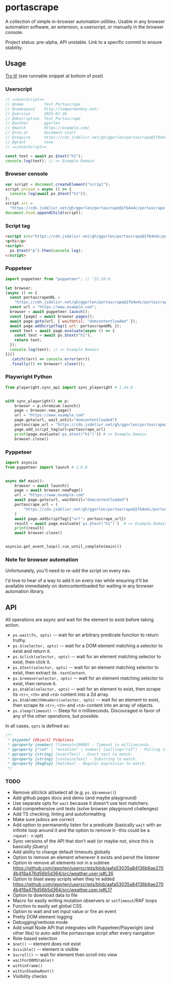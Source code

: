 # portascrape

A collection of simple in-browser automation utilities. Usable in any browser automation software, an extension, a userscript, or manually in the browser console.

Project status: pre-alpha, API unstable. Link to a specific commit to ensure stability.

## Usage

[Try it!](https://stackoverflow.com/a/78709310/6243352) (see runnable snippet at bottom of post)

### Userscript

```js
// ==UserScript==
// @name         Test Portascrape
// @namespace    http://tampermonkey.net/
// @version      2025-01-26
// @description  Test Portascrape
// @author       ggorlen
// @match        https://example.com/
// @run-at       document-start
// @require      https://cdn.jsdelivr.net/gh/ggorlen/portascrape@1fb4e4c/portascrape.min.js
// @grant        none
// ==/UserScript==

const text = await ps.$text("h1");
console.log(text); // => Example Domain
```

### Browser console

```js
var script = document.createElement("script");
script.onload = async () => {
  console.log(await ps.$text("h1"));
};
script.src =
  "https://cdn.jsdelivr.net/gh/ggorlen/portascrape@1fb4e4c/portascrape.min.js";
document.head.appendChild(script);
```

### Script tag

```html
<script src="https://cdn.jsdelivr.net/gh/ggorlen/portascrape@1fb4e4c/portascrape.min.js"></script>
<p>hi</p>
<script>
  ps.$text("p").then(console.log);
</script>
```

### Puppeteer

```js
import puppeteer from "puppeteer"; // ^22.10.0

let browser;
(async () => {
  const portascrapeURL =
    "https://cdn.jsdelivr.net/gh/ggorlen/portascrape@1fb4e4c/portascrape.min.js";
  const url = "https://www.example.com";
  browser = await puppeteer.launch();
  const [page] = await browser.pages();
  await page.goto(url, { waitUntil: "domcontentloaded" });
  await page.addScriptTag({ url: portascrapeURL });
  const text = await page.evaluate(async () => {
    const text = await ps.$text("h1");
    return text;
  });
  console.log(text); // => Example Domain
})()
  .catch((err) => console.error(err))
  .finally(() => browser?.close());
```

### Playwright Python

```python
from playwright.sync_api import sync_playwright # 1.44.0


with sync_playwright() as p:
    browser = p.chromium.launch()
    page = browser.new_page()
    url = "https://www.example.com"
    page.goto(url, wait_until="domcontentloaded")
    portascrape_url = "https://cdn.jsdelivr.net/gh/ggorlen/portascrape@1fb4e4c/portascrape.min.js"
    page.add_script_tag(url=portascrape_url)
    print(page.evaluate('ps.$text("h1")')) # => Example Domain
    browser.close()
```

### Pyppeteer

```python
import asyncio
from pyppeteer import launch # 2.0.0


async def main():
    browser = await launch()
    page = await browser.newPage()
    url = "https://www.example.com"
    await page.goto(url, waitUntil="domcontentloaded")
    portascrape_url = (
        "https://cdn.jsdelivr.net/gh/ggorlen/portascrape@1fb4e4c/portascrape.min.js"
    )
    await page.addScriptTag({"url": portascrape_url})
    result = await page.evaluate('ps.$text("h1")')  # => Example Domain
    print(result)
    await browser.close()


asyncio.get_event_loop().run_until_complete(main())
```

### Note for browser automation

Unfortunately, you'll need to re-add the script on every nav.

I'd love to hear of a way to add it on every nav while ensuring it'll be available immediately on domcontentloaded for waiting in any browser automation library.

## API

All operations are async and wait for the element to exist before taking action.

- `ps.wait(fn, opts)` -- wait for an arbitrary predicate function to return truthy.
- `ps.$(selector, opts)` -- wait for a DOM element matching a selector to exist and return it.
- `ps.$click(selector, opts)` -- wait for an element matching selector to exist, then click it.
- `ps.$text(selector, opts)` -- wait for an element matching selector to exist, then extract its `.textContent`.
- `ps.$remove(selector, opts)` -- wait for an element matching selector to exist, then remove it.
- `ps.$table(selector, opts)` -- wait for an element to exist, then scrape its `<tr>`, `<th>` and `<td>` content into a 2d array.
- `ps.$tableWithHeaders(selector, opts)` -- wait for an element to exist, then scrape its `<tr>`, `<th>` and `<td>` content into an array of objects.
- `ps.sleep(timeout)` -- Sleep for n milliseconds. Discouraged in favor of any of the other operations, but possible.

In all cases, `opts` is defined as:

```js
/**
 * @typedef {Object} PsOptions
 * @property {number} [timeout=10000] - Timeout in milliseconds.
 * @property {"raf" | "mutation" | number} [polling="raf"] - Polling strategy.
 * @property {string} [exactText] - Exact text to match.
 * @property {string} [containsText] - Substring to match.
 * @property {RegExp} [matches] - Regular expression to match.
 */
```

### TODO

- Remove all/click all/select all (e.g. `ps.$$remove()`)
- Add github pages docs and demo (and maybe playground)
- Use separate opts for `wait` because it doesn't use text matchers.
- Add comprehensive unit tests (solve browser playground challenges)
- Add TS checking, linting and autoformatting
- Make sure jsdocs are correct
- Add option to permanently listen for a predicate (basically `wait` with an infinite loop around it and the option to remove it--this could be a `repeat: n` opt)
- Sync versions of the API that don't wait (or maybe not, since this is basically jQuery)
- Add ability to change default timeouts globally
- Option to remove an element whenever it exists and persit the listener
- Option to remove all elements not in a subtree https://github.com/ggorlen/userscripts/blob/aafa53035a84136b6ae2704b4f8a476d56b5d364/src/weather.user.js#L36
- Option to blast away scripts when they're added https://github.com/ggorlen/userscripts/blob/aafa53035a84136b6ae2704b4f8a476d56b5d364/src/weather.user.js#L17
- Option to download data to file
- Macro for easily writing mutation observers or `setTimeout`/RAF loops
- Function to easily set global CSS
- Option to wait and set input value or fire an event
- Pretty DOM element logging
- Debugging/verbose mode
- Add small Node API that integrates with Puppeteer/Playwright (and other libs) to auto-add the portascrape script after every navigation
- Role-based selection
- `$not()` -- element does not exist
- `$visible()` -- element is visible
- `$scroll()` -- wait for element then scroll into view
- `waitForDOMStable()`
- `withinFrame()`
- `withinShadowRoot()`
- Visibility checks
